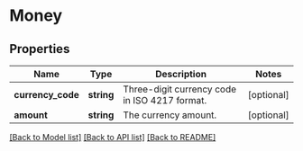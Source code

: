 # Money

## Properties
Name | Type | Description | Notes
------------ | ------------- | ------------- | -------------
**currency_code** | **string** | Three-digit currency code in ISO 4217 format. | [optional] 
**amount** | **string** | The currency amount. | [optional] 

[[Back to Model list]](../README.md#documentation-for-models) [[Back to API list]](../README.md#documentation-for-api-endpoints) [[Back to README]](../README.md)


